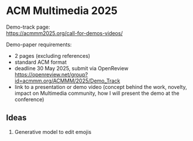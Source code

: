 # ACM Multimedia 2025

Demo-track page:  
https://acmmm2025.org/call-for-demos-videos/

Demo-paper requirements:

- 2 pages (excluding references)
- standard ACM format
- deadline 30 May 2025, submit via OpenReview https://openreview.net/group?id=acmmm.org/ACMMM/2025/Demo_Track
- link to a presentation or demo video (concept behind the work, novelty, impact on Multimedia community, how I will present the demo at the conference)
  
## Ideas

1. Generative model to edit emojis
